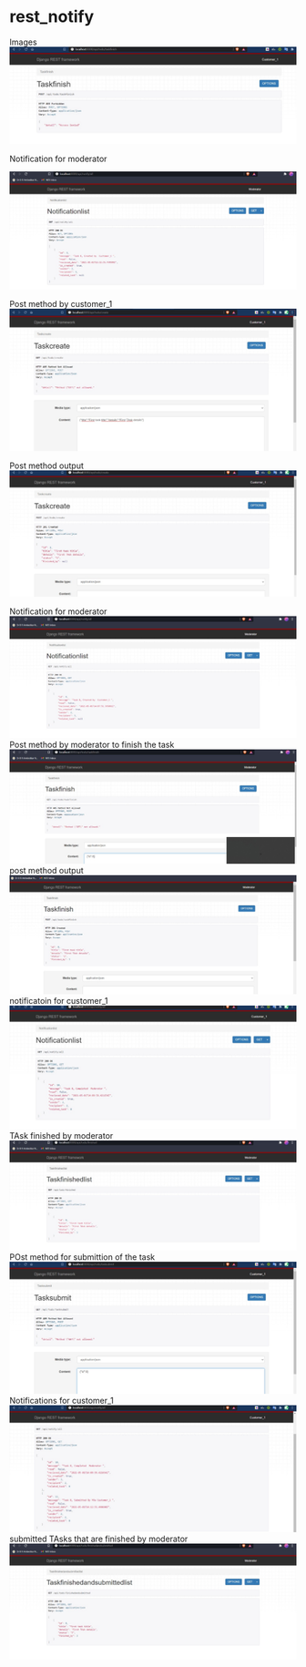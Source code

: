 # rest_notify

Images 
![](https://github.com/adityachaudhary147/rest_notify/blob/main/rest_notify_images/1.jpeg)

Notification for moderator

![](https://github.com/adityachaudhary147/rest_notify/blob/main/rest_notify_images/2.jpeg)

Post method by customer_1
![](https://github.com/adityachaudhary147/rest_notify/blob/main/rest_notify_images/3.jpeg)

Post method output
![](https://github.com/adityachaudhary147/rest_notify/blob/main/rest_notify_images/4.jpeg)

Notification for moderator
![](https://github.com/adityachaudhary147/rest_notify/blob/main/rest_notify_images/5.jpeg)
Post method by moderator to finish the task
![](https://github.com/adityachaudhary147/rest_notify/blob/main/rest_notify_images/6.jpeg)
post method output
![](https://github.com/adityachaudhary147/rest_notify/blob/main/rest_notify_images/7.jpeg)
notificatoin for customer_1
![](https://github.com/adityachaudhary147/rest_notify/blob/main/rest_notify_images/8.jpeg)
TAsk finished by moderator
![](https://github.com/adityachaudhary147/rest_notify/blob/main/rest_notify_images/9.jpeg)
POst method for submittion of the task
![](https://github.com/adityachaudhary147/rest_notify/blob/main/rest_notify_images/10.jpeg)
Notifications for customer_1
![](https://github.com/adityachaudhary147/rest_notify/blob/main/rest_notify_images/11.jpeg)
submitted TAsks that are  finished by moderator
![](https://github.com/adityachaudhary147/rest_notify/blob/main/rest_notify_images/12.jpeg)
